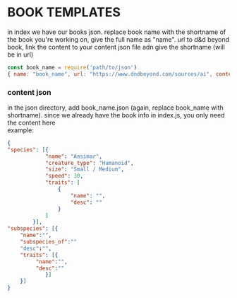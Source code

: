 # BOOK TEMPLATES

in index we have our books json. replace book name with the shortname of the book you're working on, give the full name as "name". url to d&d beyond book, link the content to your content json file adn give the shortname (will be in url)
```js
const book_name = require('path/to/json')
{ name: "book_name", url: "https://www.dndbeyond.com/sources/ai", content: book_name, shortname: "ai" }

```
### content json
in the json directory, add book_name.json (again, replace book_name with shortname). since we already have the book info in index.js, you only need the content here<br/>
example: 
```json
{
"species": [{
            "name": "Aasimar",
            "creature_type": "Humanoid",
            "size": "Small / Medium",
            "speed": 30,
            "traits": [
                {
                    "name": "",
                    "desc": ""
                }
            ]
        }],
"subspecies": [{
    "name":"",
    "subspecies_of":""
    "desc":"",
    "traits": [{
         "name":"",
         "desc":""
            }]
    }]
}

```
